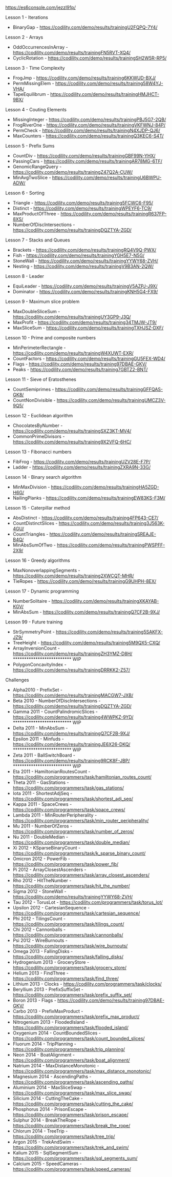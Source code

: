 https://es6console.com/jezzl91p/

Lesson 1 - Iterations
- BinaryGap - https://codility.com/demo/results/trainingU2FQPQ-7Y4/

Lesson 2 - Arrays
- OddOccurrencesInArray - https://codility.com/demo/results/trainingFN5RVT-XQ4/
- CyclicRotation - https://codility.com/demo/results/trainingSH2W5R-RP5/

Lesson 3 - Time Complexity
- FrogJmp - https://codility.com/demo/results/training6KKWUD-BXJ/
- PermMissingElem - https://codility.com/demo/results/training58W4YJ-VHA/
- TapeEquilibrum - https://codility.com/demo/results/trainingHMJHCT-9BX/

Lesson 4 - Couting Elements
- MissingInteger - https://codility.com/demo/results/trainingPBJ5G7-2QB/
- FrogRiverOne - https://codility.com/demo/results/trainingVKFWNJ-84P/
- PermCheck - https://codility.com/demo/results/trainingN4XJDP-QJ6/
- MaxCounters - https://codility.com/demo/results/trainingQ3KEC6-S4T/

Lesson 5 - Prefix Sums
- CountDiv - https://codility.com/demo/results/trainingGBF99N-YHX/
- PassingCars - https://codility.com/demo/results/trainingAR78MG-6TF/
- GenomicRangeQuery - https://codility.com/demo/results/trainingZ47Q2A-CUW/
- MinAvgTwoSlice - https://codility.com/demo/results/trainingU6BWPU-ADW/

Lesson 6 - Sorting
- Triangle - https://codility.com/demo/results/training5FCWC6-F95/
- Distinct - https://codility.com/demo/results/trainingWPEYF6-TC9/
- MaxProductOfThree - https://codility.com/demo/results/trainingR637FP-8XS/
- NumberOfDiscIntersections - https://codility.com/demo/results/trainingDQZTYA-ZGD/

Lesson 7 - Stacks and Queues
- Brackets - https://codility.com/demo/results/trainingRQ4V9Q-PWX/
- Fish - https://codility.com/demo/results/trainingYGH5E7-N5G/
- StoneWall - https://codility.com/demo/results/trainingYYWY68-ZVH/
- Nesting - https://codility.com/demo/results/trainingV9B3AN-2QW/

Lesson 8 - Leader
- EquiLeader - https://codility.com/demo/results/trainingV5AZPJ-J9X/
- Dominator - https://codility.com/demo/results/trainingKNH5G4-FX9/

Lesson 9 - Maximum slice problem
- MaxDoubleSliceSum - https://codility.com/demo/results/trainingUY3GP9-J3Q/
- MaxProfit - https://codility.com/demo/results/training34TMJW-JT9/
- MaxSliceSum - https://codility.com/demo/results/trainingTXHJSZ-DXF/

Lesson 10 - Prime and composite numbers
- MinPerimeterRectangle - https://codility.com/demo/results/trainingW4XUWT-EXR/
- CountFactors - https://codility.com/demo/results/trainingGU5FEX-WD4/
- Flags - https://codility.com/demo/results/training97DBAE-GKV/
- Peaks - https://codility.com/demo/results/training7GBTZ2-BNT/

Lesson 11 - Sieve of Eratosthenes
- CountSemiprimes - https://codility.com/demo/results/trainingGFFQAS-GK8/
- CountNonDivisible - https://codility.com/demo/results/trainingUMCZ3V-9Q5/

Lesson 12 - Euclidean algorithm
- ChocolatesByNumber - https://codility.com/demo/results/trainingSXZ3KT-MV4/
- CommonPrimeDivisors - https://codility.com/demo/results/training9X2VFQ-6HC/

Lesson 13 - Fibonacci numbers
- FibFrog - https://codility.com/demo/results/trainingUZV28E-F7P/
- Ladder - https://codility.com/demo/results/trainingZXRA9N-33G/

Lesson 14 - Binary search algorithm
- MinMaxDivision - https://codility.com/demo/results/trainingHA5ZGD-H6G/
- NailingPlanks - https://codility.com/demo/results/trainingEW83KS-F3M/

Lesson 15 - Caterpillar method
- AbsDistinct - https://codility.com/demo/results/training4FP643-CE7/
- CountDistinctSlices - https://codility.com/demo/results/training3J563K-4GU/
- CountTriangles - https://codility.com/demo/results/trainingSREAJE-B4Q/
- MinAbsSumOfTwo - https://codility.com/demo/results/trainingPWSPFF-2X9/

Lesson 16 - Greedy algorithms
- MaxNonoverlappingSegments - https://codility.com/demo/results/training2XWCQT-MHR/
- TieRopes - https://codility.com/demo/results/trainingG9UHPH-8EX/

Lesson 17 - Dynamic programming
- NumberSolitaire - https://codility.com/demo/results/trainingXKAYAB-KGV/
- MinAbsSum - https://codility.com/demo/results/trainingQ7CF2B-9XJ/

Lesson 99 - Future training
- StrSymmetryPoint - https://codility.com/demo/results/training5SAKFX-JZ9/
- TreeHeight - https://codility.com/demo/results/training5M9QX5-CXQ/
- ArrayInversionCount - https://codility.com/demo/results/trainingZH3YMZ-D8H/ ************************** WIP
- PolygonConcavityIndex - https://codility.com/demo/results/trainingDRRKK2-Z57/

Challenges
- Alpha2010 - PrefixSet - https://codility.com/demo/results/trainingMACGW7-JXB/
- Beta 2010 - NumberOfDiscIntersections - https://codility.com/demo/results/trainingDQZTYA-ZGD/
- Gamma 2011 - CountPalindromicSlices - https://codility.com/demo/results/training4WWPKZ-9YD/ ************************** WIP
- Delta 2011 - MinAbsSum -https://codility.com/demo/results/trainingQ7CF2B-9XJ/
- Epsilon 2011 - Minfuds - https://codility.com/demo/results/trainingJE6X26-DKQ/ ************************** WIP
- Zeta 2011 - BallSwitchBoard - https://codility.com/demo/results/training9RCK8F-JBP/ ************************** WIP
- Eta 2011 - HamiltonianRoutesCount - https://codility.com/programmers/task/hamiltonian_routes_count/
- Theta 2011 - GasStations - https://codility.com/programmers/task/gas_stations/
- Iota 2011 - ShortestAdjSeq - https://codility.com/programmers/task/shortest_adj_seq/
- Kappa 2011 - SpaceCrews - https://codility.com/programmers/task/space_crews/
- Lambda 2011 - MinRouterPeripherality - https://codility.com/programmers/task/min_router_peripherality/
- Mu 2011 - NumberOfZeros - https://codility.com/programmers/task/number_of_zeros/
- Nu 2011 - DoubleMedian - https://codility.com/programmers/task/double_median/
- Xi 2012 - KSparseBinaryCount - https://codility.com/programmers/task/k_sparse_binary_count/
- Omicron 2012 - PowerFib - https://codility.com/programmers/task/power_fib/
- Pi 2012 - ArrayClosestAscenders - https://codility.com/programmers/task/array_closest_ascenders/
- Rho 2012 - HitTheNumber - https://codility.com/programmers/task/hit_the_number/
- Sigma 2012 - StoneWall - https://codility.com/demo/results/trainingYYWY68-ZVH/
- Tau 2012 - TorusLot - https://codility.com/programmers/task/torus_lot/
- Upsilon 2012 - CartesianSequence - https://codility.com/programmers/task/cartesian_sequence/
- Phi 2012 - TilingsCount - https://codility.com/programmers/task/tilings_count/
- Chi 2012 - Cannonballs - https://codility.com/programmers/task/cannonballs/
- Psi 2012 - WireBurnouts - https://codility.com/programmers/task/wire_burnouts/
- Omega 2013 - FallingDisks - https://codility.com/programmers/task/falling_disks/
- Hydrogenium 2013 - GroceryStore - https://codility.com/programmers/task/grocery_store/
- Helium 2013 - FindThree - https://codility.com/programmers/task/find_three/
- Lithium 2013 - Clocks - https://codility.com/programmers/task/clocks/
- Beryllium 2013 - PrefixSuffixSet - https://codility.com/programmers/task/prefix_suffix_set/
- Boron 2013 - Flags - https://codility.com/demo/results/training97DBAE-GKV/
- Carbo 2013 - PrefixMaxProduct - https://codility.com/programmers/task/prefix_max_product/
- Nitrogenium 2013 - FloodedIsland - https://codility.com/programmers/task/flooded_island/
- Oxygenium 2014 - CountBoundedSlices - https://codility.com/programmers/task/count_bounded_slices/
- Fluorum 2014 - TripPlanning - https://codility.com/programmers/task/trip_planning/
- Neon 2014 - BoatAlignment - https://codility.com/programmers/task/boat_alignment/
- Natrium 2014 - MaxDistanceMonotonic - https://codility.com/programmers/task/max_distance_monotonic/
- Magnesium 2014 - AscendingPaths - https://codility.com/programmers/task/ascending_paths/
- Aluminium 2014 - MaxSliceSwap - https://codility.com/programmers/task/max_slice_swap/
- Silicium 2014 - CuttingTheCake - https://codility.com/programmers/task/cutting_the_cake/
- Phosphorus 2014 - PrisonEscape - https://codility.com/programmers/task/prison_escape/
- Sulphur 2014 - BreakTheRope - https://codility.com/programmers/task/break_the_rope/
- Chlorum 2014 - TreeTrip - https://codility.com/programmers/task/tree_trip/
- Argon 2015 - TrekAndSwim - https://codility.com/programmers/task/trek_and_swim/
- Kalium 2015 - SqlSegmentSum - https://codility.com/programmers/task/sql_segments_sum/
- Calcium 2015 - SpeedCameras - https://codility.com/programmers/task/speed_cameras/
